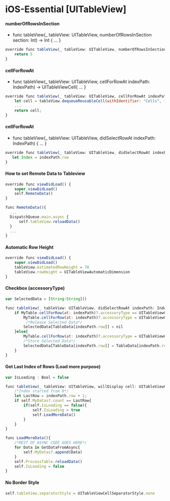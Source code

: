 # iOS-Essential [UITableView]

#### numberOfRowsInSection
 - func tableView(_ tableView: UITableView, numberOfRowsInSection section: Int) -> Int { ... }
```javascript
override func tableView(_ tableView: UITableView, numberOfRowsInSection section: Int) -> Int {
    return 5
}
```

#### cellForRowAt
 - func tableView(_ tableView: UITableView, cellForRowAt indexPath: IndexPath) -> UITableViewCell{ ... }
```javascript
override func tableView(_ tableView: UITableView, cellForRowAt indexPath: IndexPath) -> UITableViewCell {
    let cell = tableView.dequeueReusableCell(withIdentifier: "Cells", for: indexPath)
    ...
    return cell;
}
```

#### cellForRowAt
 - func tableView(_ tableView: UITableView, didSelectRowAt indexPath: IndexPath) { ... }
```javascript
override func tableView(_ tableView: UITableView, didSelectRowAt indexPath: IndexPath) {
   let Index = indexPath.row
}
```

#### How to set Remote Data to Tableview
```javascript
override func viewDidLoad() {
    super.viewDidLoad()
    self.RemoteData()
}

func RemoteData(){
  ...
  DispatchQueue.main.async {
      self.tableView.reloadData()
  }
  ...
}
```

#### Automatic Row Height
```javascript
override func viewDidLoad() {
    super.viewDidLoad()
    tableView.estimatedRowHeight = 70
    tableView.rowHeight = UITableViewAutomaticDimension
}
```

#### Checkbox (accessoryType)
```javascript
var SelectedData = [String:String]()

func tableView(_ tableView: UITableView, didSelectRowAt indexPath: IndexPath) {
    if MyTable.cellForRow(at: indexPath)?.accessoryType == UITableViewCellAccessoryType.checkmark{
        MyTable.cellForRow(at: indexPath)?.accessoryType = UITableViewCellAccessoryType.none
         /*Release Selected Data*/
        SelectedData[TableData[indexPath.row]] = nil
    }else{
        MyTable.cellForRow(at: indexPath)?.accessoryType = UITableViewCellAccessoryType.checkmark
        /*Store Selected Data*/
        SelectedData[TableData[indexPath.row]] = TableData[indexPath.row]
    }
}
```

#### Get Last Index of Rows (Load more purpose)
```javascript
var IsLoading : Bool = false

func tableView(_ tableView: UITableView, willDisplay cell: UITableViewCell, forRowAt indexPath: IndexPath) {
    /*Index started from 0*/
    let LastRow = indexPath.row + 1;
    if self.MyDatas?.count == LastRow{
        if(self.IsLoading == false){
            self.IsLoading = true
            self.LoadMoreData()
        }
    }
}

func LoadMoreData(){
    /*REST OF ASYNC CODE GOES HERE*/
    for Data in GetDataFromAsync{
        self.MyDatas?.append(Data)
    }
    self.ProcessTable.reloadData()
    self.IsLoading = false
}
```

#### No Border Style
```javascript
self.tableView.separatorStyle = UITableViewCellSeparatorStyle.none
```
